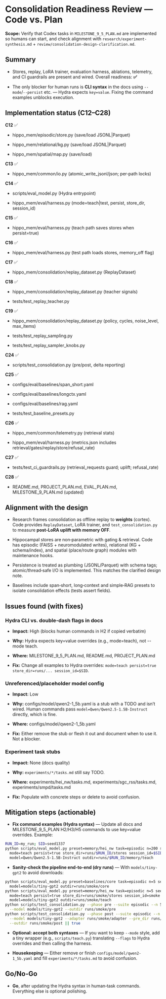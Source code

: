 # Consolidation Readiness Review — Code vs. Plan

**Scope:** Verify that Codex tasks in `MILESTONE_9_5_PLAN.md` are implemented so humans can start, and check alignment with `research/experiment-synthesis.md` + `review/consolidation-design-clarification.md`.

## Summary

- Stores, replay, LoRA trainer, evaluation harness, ablations, telemetry, and CI guardrails are present and wired. Overall readiness: **✅**

- The only blocker for human runs is **CLI syntax** in the docs using `--mode`/`--persist` etc. — Hydra expects `key=value`. Fixing the command examples unblocks execution.


## Implementation status (C12–C28)

**C12** ✅

  - hippo_mem/episodic/store.py (save/load JSONL|Parquet)

  - hippo_mem/relational/kg.py (save/load JSONL|Parquet)

  - hippo_mem/spatial/map.py (save/load)



**C13** ✅

  - hippo_mem/common/io.py (atomic_write_jsonl/json; per‑path locks)



**C14** ✅

  - scripts/eval_model.py (Hydra entrypoint)

  - hippo_mem/eval/harness.py (mode=teach|test, persist, store_dir, session_id)



**C15** ✅

  - hippo_mem/eval/harness.py (teach path saves stores when persist=true)



**C16** ✅

  - hippo_mem/eval/harness.py (test path loads stores, memory_off flag)



**C17** ✅

  - hippo_mem/consolidation/replay_dataset.py (ReplayDataset)



**C18** ✅

  - hippo_mem/consolidation/replay_dataset.py (teacher signals)

  - tests/test_replay_teacher.py



**C19** ✅

  - hippo_mem/consolidation/replay_dataset.py (policy, cycles, noise_level, max_items)

  - tests/test_replay_sampling.py

  - tests/test_replay_sampler_knobs.py



**C24** ✅

  - scripts/test_consolidation.py (pre/post, delta reporting)



**C25** ✅

  - configs/eval/baselines/span_short.yaml

  - configs/eval/baselines/longctx.yaml

  - configs/eval/baselines/rag.yaml

  - tests/test_baseline_presets.py



**C26** ✅

  - hippo_mem/common/telemetry.py (retrieval stats)

  - hippo_mem/eval/harness.py (metrics.json includes retrieval/gates/replay/store/refusal_rate)



**C27** ✅

  - tests/test_ci_guardrails.py (retrieval_requests guard; uplift; refusal_rate)



**C28** ✅

  - README.md, PROJECT_PLAN.md, EVAL_PLAN.md, MILESTONE_9_PLAN.md (updated)



## Alignment with the design

- Research frames consolidation as offline replay to **weights** (cortex). Code provides `ReplayDataset`, LoRA trainer, and `test_consolidation.py` to measure **post‑LoRA uplift with memory OFF**.

- Hippocampal stores are non‑parametric with gating & retrieval. Code has episodic (FAISS + neuromodulated writes), relational (KG + schema/index), and spatial (place/route graph) modules with maintenance hooks.

- Persistence is treated as plumbing (JSONL/Parquet) with schema tags; atomic/thread‑safe I/O is implemented. This matches the clarified design note.

- Baselines include span‑short, long‑context and simple‑RAG presets to isolate consolidation effects (tests assert fields).


## Issues found (with fixes)

### Hydra CLI vs. double‑dash flags in docs

- **Impact:** High (blocks human commands in H2 if copied verbatim)

- **Why:** Hydra expects key=value overrides (e.g., mode=teach), not --mode teach.

- **Where:** MILESTONE_9_5_PLAN.md, README.md, PROJECT_PLAN.md

- **Fix:** Change all examples to Hydra overrides: `mode=teach persist=true store_dir=runs/... session_id=$SID`.


### Unreferenced/placeholder model config

- **Impact:** Low

- **Why:** configs/model/qwen2-1_5b.yaml is a stub with a TODO and isn’t wired. Human commands pass `model=Qwen/Qwen2.5-1.5B-Instruct` directly, which is fine.

- **Where:** configs/model/qwen2-1_5b.yaml

- **Fix:** Either remove the stub or flesh it out and document when to use it. Not a blocker.


### Experiment task stubs

- **Impact:** None (docs quality)

- **Why:** `experiments/*/tasks.md` still say TODO.

- **Where:** experiments/hei_nw/tasks.md, experiments/sgc_rss/tasks.md, experiments/smpd/tasks.md

- **Fix:** Populate with concrete steps or delete to avoid confusion.


## Mitigation steps (actionable)

- **Fix command examples (Hydra syntax)** — Update all docs and MILESTONE_9_5_PLAN H2/H3/H5 commands to use key=value overrides. Example:
```bash
RUN_ID=my_run; SID=seed1337
python scripts/eval_model.py preset=memory/hei_nw task=episodic n=200 seed=1337 \
  mode=teach persist=true store_dir=runs/$RUN_ID/stores session_id=$SID \
  model=Qwen/Qwen2.5-1.5B-Instruct outdir=runs/$RUN_ID/memory/teach
```

- **Sanity‑check the pipeline end‑to‑end (dry runs)** — With `models/tiny-gpt2` to avoid downloads:
```bash
python scripts/eval_model.py preset=baselines/core task=episodic n=5 seed=0 \
  model=models/tiny-gpt2 outdir=runs/smoke/core
python scripts/eval_model.py preset=memory/hei_nw task=episodic n=5 seed=0 \
  mode=teach persist=true store_dir=runs/smoke/stores session_id=smoke \
  model=models/tiny-gpt2 outdir=runs/smoke/teach
python scripts/test_consolidation.py --phase pre --suite episodic --n 5 --seed 0 \
  --model models/tiny-gpt2 --outdir runs/smoke/pre
python scripts/test_consolidation.py --phase post --suite episodic --n 5 --seed 0 \
  --model models/tiny-gpt2 --adapter runs/smoke/adapter --pre_dir runs/smoke/pre \
  --outdir runs/smoke/post || true
```

- **Optional: accept both syntaxes** — If you want to keep `--mode` style, add a tiny wrapper (e.g., `scripts/teach.py`) translating `--flags` to Hydra overrides and then calling the harness.

- **Housekeeping** — Either remove or finish `configs/model/qwen2-1_5b.yaml` and fill `experiments/*/tasks.md` to avoid confusion.


## Go/No‑Go

- **Go**, after updating the Hydra syntax in human‑task commands. Everything else is optional polishing.
